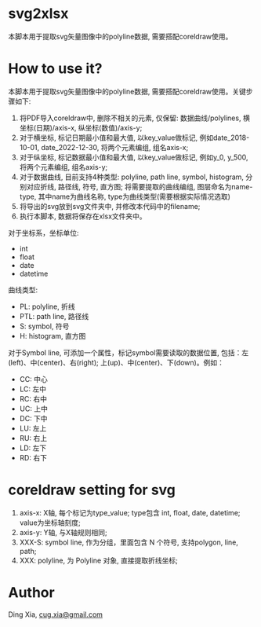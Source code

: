 # svg2xlsx

本脚本用于提取svg矢量图像中的polyline数据, 需要搭配coreldraw使用。

# How to use it?
本脚本用于提取svg矢量图像中的polyline数据, 需要搭配coreldraw使用。关键步骤如下:
1. 将PDF导入coreldraw中, 删除不相关的元素, 仅保留: 数据曲线/polylines, 横坐标(日期)/axis-x, 纵坐标(数值)/axis-y;
2. 对于横坐标, 标记日期最小值和最大值, 以key_value做标记, 例如date_2018-10-01, date_2022-12-30, 将两个元素编组, 组名axis-x;
3. 对于纵坐标, 标记数据最小值和最大值, 以key_value做标记, 例如y_0, y_500, 将两个元素编组, 组名axis-y;
4. 对于数据曲线, 目前支持4种类型: polyline, path line, symbol, histogram, 分别对应折线, 路径线, 符号, 直方图; 
    将需要提取的曲线编组, 图层命名为name-type, 其中name为曲线名称, type为曲线类型(需要根据实际情况选取)
4. 将导出的svg放到svg文件夹中, 并修改本代码中的filename;
5. 执行本脚本, 数据将保存在xlsx文件夹中。

对于坐标系，坐标单位:
- int
- float
- date
- datetime

曲线类型:
- PL: polyline, 折线
- PTL: path line, 路径线
- S: symbol, 符号
- H: histogram, 直方图

对于Symbol line, 可添加一个属性，标记symbol需要读取的数据位置, 包括：左(left)、中(center)、右(right); 上(up)、中(center)、下(down)。例如：
- CC: 中心
- LC: 左中
- RC: 右中
- UC: 上中
- DC: 下中
- LU: 左上
- RU: 右上
- LD: 左下
- RD: 右下

# coreldraw setting for svg
1. axis-x: X轴, 每个标记为type_value; type包含 int, float, date, datetime; value为坐标轴刻度;
2. axis-y: Y轴, 与X轴规则相同;
3. XXX-S: symbol line, 作为分组，里面包含 N 个符号, 支持polygon, line, path;
4. XXX: polyline, 为 Polyline 对象, 直接提取折线坐标;

# Author
Ding Xia, cug.xia@gmail.com